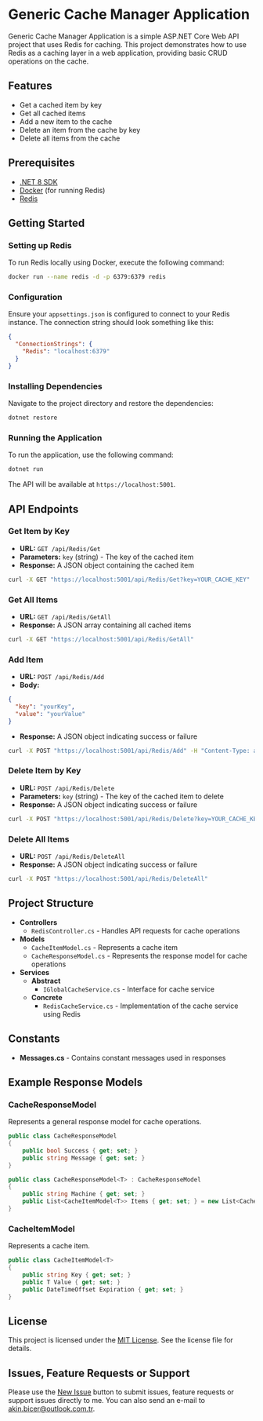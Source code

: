 # Generic Cache Manager Application

Generic Cache Manager Application is a simple ASP.NET Core Web API project that uses Redis for caching. This project demonstrates how to use Redis as a caching layer in a web application, providing basic CRUD operations on the cache.

## Features

- Get a cached item by key
- Get all cached items
- Add a new item to the cache
- Delete an item from the cache by key
- Delete all items from the cache

## Prerequisites

- [.NET 8 SDK](https://dotnet.microsoft.com/download/dotnet/8.0)
- [Docker](https://www.docker.com/products/docker-desktop) (for running Redis)
- [Redis](https://redis.io/download)

## Getting Started

### Setting up Redis

To run Redis locally using Docker, execute the following command:

```sh
docker run --name redis -d -p 6379:6379 redis
```

### Configuration

Ensure your `appsettings.json` is configured to connect to your Redis instance. The connection string should look something like this:

```json
{
  "ConnectionStrings": {
    "Redis": "localhost:6379"
  }
}
```

### Installing Dependencies

Navigate to the project directory and restore the dependencies:

```sh
dotnet restore
```

### Running the Application

To run the application, use the following command:

```sh
dotnet run
```

The API will be available at `https://localhost:5001`.

## API Endpoints

### Get Item by Key

- **URL:** `GET /api/Redis/Get`
- **Parameters:** `key` (string) - The key of the cached item
- **Response:** A JSON object containing the cached item

```sh
curl -X GET "https://localhost:5001/api/Redis/Get?key=YOUR_CACHE_KEY"
```

### Get All Items

- **URL:** `GET /api/Redis/GetAll`
- **Response:** A JSON array containing all cached items

```sh
curl -X GET "https://localhost:5001/api/Redis/GetAll"
```

### Add Item

- **URL:** `POST /api/Redis/Add`
- **Body:**

```json
{
  "key": "yourKey",
  "value": "yourValue"
}
```

- **Response:** A JSON object indicating success or failure

```sh
curl -X POST "https://localhost:5001/api/Redis/Add" -H "Content-Type: application/json" -d '{"key":"YOUR_CACHE_KEY","value":"YOUR_CACHE_VALUE}'
```

### Delete Item by Key

- **URL:** `POST /api/Redis/Delete`
- **Parameters:** `key` (string) - The key of the cached item to delete
- **Response:** A JSON object indicating success or failure

```sh
curl -X POST "https://localhost:5001/api/Redis/Delete?key=YOUR_CACHE_KEY"
```

### Delete All Items

- **URL:** `POST /api/Redis/DeleteAll`
- **Response:** A JSON object indicating success or failure

```sh
curl -X POST "https://localhost:5001/api/Redis/DeleteAll"
```

## Project Structure

- **Controllers**
  - `RedisController.cs` - Handles API requests for cache operations
- **Models**
  - `CacheItemModel.cs` - Represents a cache item
  - `CacheResponseModel.cs` - Represents the response model for cache operations
- **Services**
  - **Abstract**
    - `IGlobalCacheService.cs` - Interface for cache service
  - **Concrete**
    - `RedisCacheService.cs` - Implementation of the cache service using Redis

## Constants

- **Messages.cs** - Contains constant messages used in responses

## Example Response Models

### CacheResponseModel

Represents a general response model for cache operations.

```csharp
public class CacheResponseModel
{
    public bool Success { get; set; }
    public string Message { get; set; }
}

public class CacheResponseModel<T> : CacheResponseModel
{
    public string Machine { get; set; }
    public List<CacheItemModel<T>> Items { get; set; } = new List<CacheItemModel<T>>();
}
```

### CacheItemModel

Represents a cache item.

```csharp
public class CacheItemModel<T>
{
    public string Key { get; set; }
    public T Value { get; set; }
    public DateTimeOffset Expiration { get; set; }
}
```

## License

This project is licensed under the [MIT License](LICENSE). See the license file for details.

## Issues, Feature Requests or Support

Please use the [New Issue](https://github.com/akinbicer/dotnet-cachemanager/issues/new) button to submit issues, feature requests or support issues directly to me. You can also send an e-mail to akin.bicer@outlook.com.tr.
